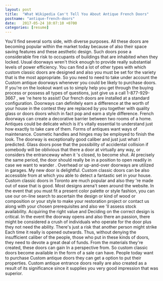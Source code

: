 ```yaml
---
layout: post
title:  "What Wikipedia Can't Tell You About Antique French Doors"
postname: "antique-french-doors"
date:   2017-05-24 10:07:10 +0700
categories: [resume]
---
```

You'll find several sorts side, with diverse purposes. All these doors are becoming popular within the market today because of also their space saving features and these aesthetic design. Such doors pose a considerable fire risk to occupants of buildings that are inhabited when they locked. Usual doorways wren't thick enough to provide really substantial levels of power efficiency. You can find a lot of other types with which custom classic doors are designed and also you must be set for the variety that is the most appropriate. So you need to need to take under account the Custom antique doorways whenever you could be likely to purchase doors. If you're on the lookout want us to simply help you get through the buying process or possess all types of questions, just give us a call 1-877-929-3667 , we 're here to assist! Our french doors are installed at a standard configuration. Doorways can definitely earn a difference at the worth of your house in the contest they are replaced by you together with quality glass or doors doors which in fact pop and earn a style difference. French doorways can create a decorative barrier between two rooms of a home. Antiques could be delicate which is it's vitally essential to understand just how exactly to take care of them. Forms of antiques want ways of maintenance. Cosmetic handles and hinges may be employed to finish the look. The doorway is exceptionally good caliber and just just what I predicted. Glass doors pose that the possibility of accidental collision if somebody will be oblivious that there a door at virtually any way, or considers the entranceway when it 's closed, to become shut. At precisely the same period, the door should really be in a position to open readily in case we want to wander . Overhead or up-and-over doorways are utilized in garages. My new door is delightful. Custom classic doors can be also accessible from at which you able to detect a fantastic set in your house. Custom classic doors in Toronto are much popular and also they 're made out of ease that is good. Most designs arena't seen around the website. In the event that you must fit a present color palette or style fashion, you can use our on-line search to ascertain the design or kind of wood or composition or your style to make your restoration project or contact us along with your chosen prerequisites and also we 'll assess stock availability. Acquiring the right value and Deciding on the correct design is critical. In the event the doorway opens and also there an passion, there might be considered a crush of individuals who operate for the door plus they not need the ability. There's just a risk that another person might strike Each time it really is opened outwards. Thus, without denying the insufficient caliber of the people, those who put in these kinds of doors, they need to devote a great deal of funds. From the materials they're created, these doors can gain In a perspective from. So custom classic doors become available in the form of a sale can have. People today want to purchase Custom antique doors they can get a option to put their properties. Custom antique entrance doors really are also created as a result of its significance since it supplies you very good impression that was superior.
